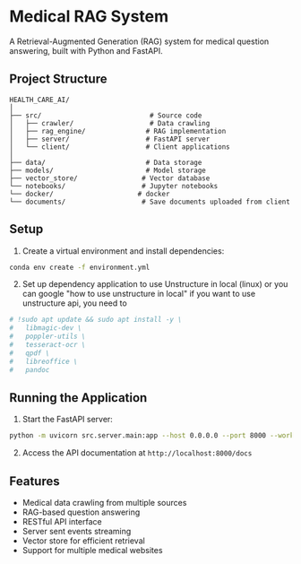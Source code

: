 # Medical RAG System

A Retrieval-Augmented Generation (RAG) system for medical question answering, built with Python and FastAPI.

## Project Structure

```
HEALTH_CARE_AI/
│
├── src/                           # Source code
│   ├── crawler/                   # Data crawling
│   ├── rag_engine/               # RAG implementation
│   ├── server/                   # FastAPI server
│   └── client/                   # Client applications
│
├── data/                         # Data storage
├── models/                       # Model storage
├── vector_store/                # Vector database
└── notebooks/                   # Jupyter notebooks
└── docker/                     # docker
└── documents/                   # Save documents uploaded from client
```

## Setup

1. Create a virtual environment and install dependencies:
```bash
conda env create -f environment.yml
```

<!-- 2. Install dependencies:
```bash
pip install -r requirements.txt
pip uninstall -y unstructured
pip install unstructured
```

3. Set up environment variables:
```bash
# Edit .env with your configuration
# Extend: you need to install torch if you don't have it yet (by default, torch is using cpu cause i don't have gpu in local)
``` -->

2. Set up dependency application to use Unstructure in local (linux) or you can google "how to use unstructure in local"
if you want to use unstructure api, you need to 
```bash
# !sudo apt update && sudo apt install -y \
#   libmagic-dev \
#   poppler-utils \
#   tesseract-ocr \
#   qpdf \
#   libreoffice \
#   pandoc
```

## Running the Application

1. Start the FastAPI server:
```bash
python -m uvicorn src.server.main:app --host 0.0.0.0 --port 8000 --workers 1
```

2. Access the API documentation at `http://localhost:8000/docs`

## Features

- Medical data crawling from multiple sources
- RAG-based question answering
- RESTful API interface
- Server sent events streaming
- Vector store for efficient retrieval
- Support for multiple medical websites